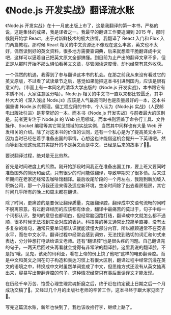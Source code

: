# 《Node.js 开发实战》翻译流水账

《Node.js 开发实战》在十一月底出版上市了，这是我翻译的第一本书，严格的说，这是集体的成果，我是译者之一。我最早的翻译工作要追溯到 2015 年，那时候刚开始学 React，出于对新鲜技术的极大热情，我翻译了 React 入门和 Flux 入门两篇教程。那时候 React 相关的中文资源还不像现在这么丰富，英文也不太好，偶然读到好的英文资料，很多地方需要查词典，后来就想着干脆翻译成中文吧，这样可以逼着自己把英文原文全部搞懂。到目前为止产出的翻译文章不多，但正是从那时开始不那么惧怕看英文文章，尽管阅读速度慢，却也经常有意外收获。

一个偶然的机遇，我得到了参与翻译这本书的机会。在那之前我从来没有看过它的英文原版，不过看了试读章节之后，感觉如果能把这本书引进到国内，应该是很有意义的。（市面上有一本同名的清华大学出版的《Node.js 开发实战》，本书跟它有本质不同，大家注意区分哈）。Node.js 相关的中文书一直以来都比较匮乏，其中朴大大的《深入浅出 Node.js》应该是人气最高同时也是质量最好的一本，这本书偏重讲 Node.js 的原理。偏工程应用的书中，个人认为《Node.js 实战》（人民邮电出版社引进）是非常好的一本。而本书《Node.js 开发实战》与前者最大的区别是，前者更专注于 Node.js 的 Web 应用领域，而本书则涵盖了命令行工具、文件操作、Socket 编程等其它常见领域的实战实例，当然其中同样也有大量 Web 开发相关的介绍。除了对这本书的价值的认同，还有一个私心是为了提高英文水平，因为当时已经在着手准备出国的事情，心想这也许能借这机会提升一下英语吧。然而等到发现这玩意其实提升的不是英文而是中文，已经是后来的故事了🤦🏻‍。

要说翻译过程，绝对是无比煎熬。

首先是时间进度上的煎熬。刚开始那段时间我正在准备出国工作，要上班又要同时准备国外的简历和面试，只有很少的时间能做翻译，导致早期欠了很多债。后来过年期间在老家还经常去咖啡馆翻译。最后收尾阶段的一个月左右，我刚到新加坡入职新公司，那一个月我还没来得及适应新环境，空余时间除了出去看房租房，其它时间几乎所有的晚上和周末都在翻译。

除了时间，更痛苦的是要保证翻译质量，克服翻译腔，翻译成中文语句流畅的同时不脱离原意。有过翻译经历的应该都有体会，翻译中最痛苦的莫过于，句子中每一个词都认识，整句的意思也都明白，但经常脑回路打结，翻译成中文就怎么都不通顺，很多时候无法找到完全对应的表达。科技类的英文通常比较简单直接，没有太多复杂的难句，通常只要单词都认识就能读懂大部分内容，所以瓶颈通常不在英语水平，而在中文水平。翻译过程中经常会感到词穷，无法找到贴切的词汇和句式来表达，分分钟想打电话给语文老师。还有“翻译腔”也是很头疼的问题。自己翻译完的句子，一两天后回过头再看就会觉得有非常浓的翻译腔。这里我说的翻译腔，不是指“哦，见鬼，该死的玛利亚，看在上帝的份上饶了他吧”这样的电影翻译腔。而是中文和英文之间在句子构造和表达习惯上有很大区别，翻译过程中经常沉浸在英文的语境之中，转换成中文时虽然单词变成了中文，但思维方式还没有从英文抽离出来，容易写出带翻译腔的句子，这种情况经常只有事后重读译文才能发现。

在历经千辛万苦、饱受心理生理灵魂折磨之后，终于赶在约定截止日期之后一个月成功交稿了🤣。又经过几个月的出版社老师的辛苦工作，这本书终于跟大家见面了🎉。

写完这篇流水账，新年也快到了，我也该收拾行李，继续上路了。
